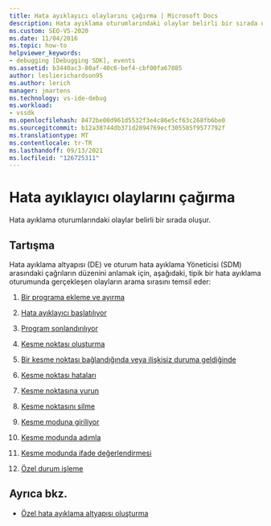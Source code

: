 ```yaml
---
title: Hata ayıklayıcı olaylarını çağırma | Microsoft Docs
description: Hata ayıklama oturumlarındaki olaylar belirli bir sırada oluşur. Bu makalede tipik bir hata ayıklama oturumunda gerçekleşen olayların arama sırası listelenmektedir.
ms.custom: SEO-VS-2020
ms.date: 11/04/2016
ms.topic: how-to
helpviewer_keywords:
- debugging [Debugging SDK], events
ms.assetid: b3440ac3-80af-40c6-bef4-cbf00fa67885
author: leslierichardson95
ms.author: lerich
manager: jmartens
ms.technology: vs-ide-debug
ms.workload:
- vssdk
ms.openlocfilehash: 8472be00d961d5532f3e4c86e5cf63c268fb6be0
ms.sourcegitcommit: b12a38744db371d2894769ecf305585f9577792f
ms.translationtype: MT
ms.contentlocale: tr-TR
ms.lasthandoff: 09/13/2021
ms.locfileid: "126725311"
---
```

# <a name="call-debugger-events"></a>Hata ayıklayıcı olaylarını çağırma
Hata ayıklama oturumlarındaki olaylar belirli bir sırada oluşur.

## <a name="discussion"></a>Tartışma
 Hata ayıklama altyapısı (DE) ve oturum hata ayıklama Yöneticisi (SDM) arasındaki çağrıların düzenini anlamak için, aşağıdaki, tipik bir hata ayıklama oturumunda gerçekleşen olayların arama sırasını temsil eder:

1. [Bir programa ekleme ve ayırma](../../extensibility/debugger/attaching-and-detaching-to-a-program.md)

2. [Hata ayıklayıcı başlatılıyor](../../extensibility/debugger/launching-the-debugger.md)

3. [Program sonlandırılıyor](../../extensibility/debugger/terminating-a-program.md)

4. [Kesme noktası oluşturma](../../extensibility/debugger/creating-a-breakpoint.md)

5. [Bir kesme noktası bağlandığında veya ilişkisiz duruma geldiğinde](../../extensibility/debugger/when-a-breakpoint-binds-or-becomes-unbound.md)

6. [Kesme noktası hataları](../../extensibility/debugger/breakpoint-errors.md)

7. [Kesme noktasına vurun](../../extensibility/debugger/hitting-a-breakpoint.md)

8. [Kesme noktasını silme](../../extensibility/debugger/deleting-a-breakpoint.md)

9. [Kesme moduna giriliyor](../../extensibility/debugger/entering-break-mode.md)

10. [Kesme modunda adımla](../../extensibility/debugger/stepping-in-break-mode.md)

11. [Kesme modunda ifade değerlendirmesi](../../extensibility/debugger/expression-evaluation-in-break-mode.md)

12. [Özel durum işleme](../../extensibility/debugger/exception-handling-visual-studio-sdk.md)

## <a name="see-also"></a>Ayrıca bkz.
- [Özel hata ayıklama altyapısı oluşturma](../../extensibility/debugger/creating-a-custom-debug-engine.md)
